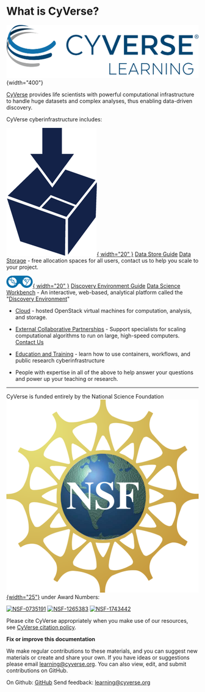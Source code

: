 # What is CyVerse?

![CyVerse](assets/cyverse_learning.png){width="400"}

[CyVerse](https://cyverse.org) provides life scientists with powerful computational infrastructure to handle huge datasets and complex analyses, thus enabling data-driven discovery.

CyVerse cyberinfrastructure includes:

[![!Data Store](assets/data_store/datastore-icon.png "Data Store"){ width="20" }](https://cyverse.org/data-store) [Data Store Guide](https://cyverse.org/data-store) [Data Storage](https://cyverse.org/data-store) - free allocation spaces for all users, contact us to help you scale to your project.

[![!Discovery Environment](assets/de/de_icon.png "Discovery Environment"){ width="20" }](https://de.cyverse.org) [Discovery Environment Guide](https://de.cyverse.org) [Data Science Workbench](https://cyverse.org/discovery-environment) - An interactive, web-based, analytical platform called the "[Discovery Environment](https://de.cyverse.org)"

* [Cloud](https://cyverse.org/atmosphere) - hosted OpenStack virtual machines for computation, analysis, and storage.

* [External Collaborative Partnerships](https://cyverse.org/ecp) - Support specialists for scaling computational algorithms to run on large, high-speed computers. [Contact Us]()

* [Education and Training](https://cyverse.org/teach) - learn how to use containers, workflows, and public research cyberinfrastructure

* People with expertise in all of the above to help answer your questions and power up your teaching or research. 

-----------------------------------------------------------------------

CyVerse is funded entirely by the National Science Foundation [![NSF](assets/nsf.png){width="25"}](https://nsf.gov) under Award Numbers:

[![NSF-0735191](https://img.shields.io/badge/NSF-0735191-blue.svg)](https://www.nsf.gov/awardsearch/showAward?AWD_ID=0735191) [![NSF-1265383](https://img.shields.io/badge/NSF-1265383-blue.svg)](https://www.nsf.gov/awardsearch/showAward?AWD_ID=1265383) [![NSF-1743442](https://img.shields.io/badge/NSF-1743442-blue.svg)](https://www.nsf.gov/awardsearch/showAward?AWD_ID=1743442)

Please cite CyVerse appropriately when you make use of our resources, see [CyVerse citation policy](https://cyverse.org/policies/cite-cyverse).

**Fix or improve this documentation**

We make regular contributions to these materials, and you can suggest new materials or create and share your own. 
If you have ideas or suggestions please email <learning@cyverse.org>. You can also view, edit, and submit contributions on GitHub.

On Github: [GitHub](https://github.com/CyVerse-learning-materials)
Send feedback: <learning@cyverse.org>
